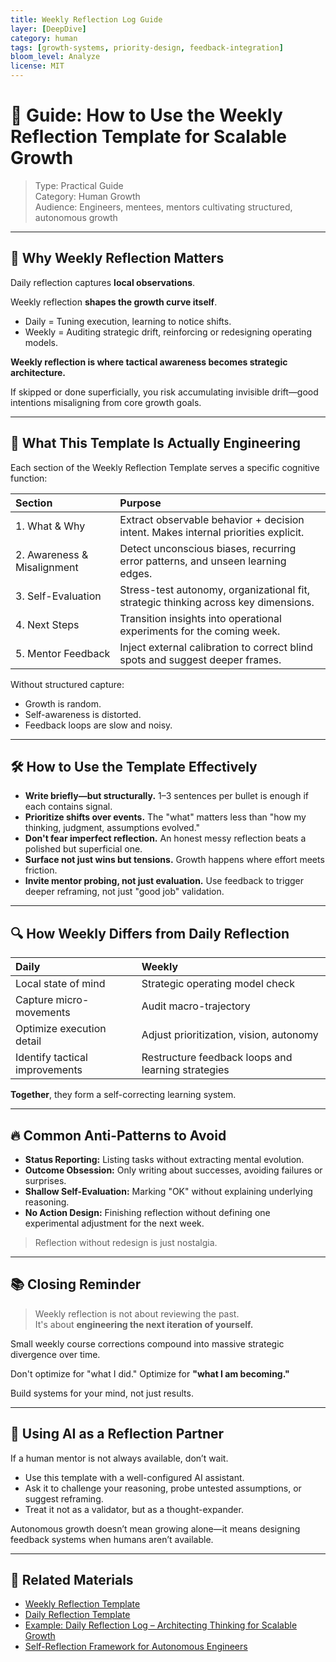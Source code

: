 ```yaml
---
title: Weekly Reflection Log Guide
layer: [DeepDive]
category: human
tags: [growth-systems, priority-design, feedback-integration]
bloom_level: Analyze
license: MIT
---
```


# 📘 Guide: How to Use the Weekly Reflection Template for Scalable Growth

> Type: Practical Guide  
> Category: Human Growth  
> Audience: Engineers, mentees, mentors cultivating structured, autonomous growth

---

## 🌟 Why Weekly Reflection Matters

Daily reflection captures **local observations**.

Weekly reflection **shapes the growth curve itself**.

- Daily = Tuning execution, learning to notice shifts.
- Weekly = Auditing strategic drift, reinforcing or redesigning operating models.

**Weekly reflection is where tactical awareness becomes strategic architecture.**

If skipped or done superficially, you risk accumulating invisible drift—good intentions misaligning from core growth goals.

---

## 🧠 What This Template Is Actually Engineering

Each section of the Weekly Reflection Template serves a specific cognitive function:

| Section | Purpose |
|:---|:---|
| 1. What & Why | Extract observable behavior + decision intent. Makes internal priorities explicit. |
| 2. Awareness & Misalignment | Detect unconscious biases, recurring error patterns, and unseen learning edges. |
| 3. Self-Evaluation | Stress-test autonomy, organizational fit, strategic thinking across key dimensions. |
| 4. Next Steps | Transition insights into operational experiments for the coming week. |
| 5. Mentor Feedback | Inject external calibration to correct blind spots and suggest deeper frames. |

Without structured capture:

- Growth is random.
- Self-awareness is distorted.
- Feedback loops are slow and noisy.

---

## 🛠️ How to Use the Template Effectively

- **Write briefly—but structurally.** 1–3 sentences per bullet is enough if each contains signal.
- **Prioritize shifts over events.** The "what" matters less than "how my thinking, judgment, assumptions evolved."
- **Don't fear imperfect reflection.** An honest messy reflection beats a polished but superficial one.
- **Surface not just wins but tensions.** Growth happens where effort meets friction.
- **Invite mentor probing, not just evaluation.** Use feedback to trigger deeper reframing, not just "good job" validation.

---

## 🔍 How Weekly Differs from Daily Reflection

| Daily | Weekly |
|:---|:---|
| Local state of mind | Strategic operating model check |
| Capture micro-movements | Audit macro-trajectory |
| Optimize execution detail | Adjust prioritization, vision, autonomy |
| Identify tactical improvements | Restructure feedback loops and learning strategies |

**Together**, they form a self-correcting learning system.

---

## 🔥 Common Anti-Patterns to Avoid

- **Status Reporting:** Listing tasks without extracting mental evolution.
- **Outcome Obsession:** Only writing about successes, avoiding failures or surprises.
- **Shallow Self-Evaluation:** Marking "OK" without explaining underlying reasoning.
- **No Action Design:** Finishing reflection without defining one experimental adjustment for the next week.

> Reflection without redesign is just nostalgia.

---

## 📚 Closing Reminder

> Weekly reflection is not about reviewing the past.  
> It's about **engineering the next iteration of yourself.**

Small weekly course corrections compound into massive strategic divergence over time.

Don't optimize for "what I did." Optimize for **"what I am becoming."**

Build systems for your mind, not just results.

---

## 🤖 Using AI as a Reflection Partner

If a human mentor is not always available, don’t wait.

- Use this template with a well-configured AI assistant.
- Ask it to challenge your reasoning, probe untested assumptions, or suggest reframing.
- Treat it not as a validator, but as a thought-expander.

Autonomous growth doesn’t mean growing alone—it means designing feedback systems when humans aren’t available.

---

## 🔁 Related Materials

- [Weekly Reflection Template](./weekly-reflection-template.md)
- [Daily Reflection Template](./daily-reflection-template.md)
- [Example: Daily Reflection Log – Architecting Thinking for Scalable Growth](./daily-reflection-log-example.md)
- [Self-Reflection Framework for Autonomous Engineers](./self-reflection-framework.md)

